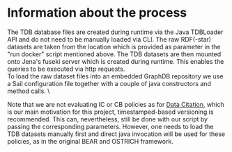 # Information about the process
The TDB database files are created during runtime via the Java TDBLoader API and do not need to be manually loaded via CLI. 
The raw RDF(-star) datasets are taken from the location which is provided as parameter in the "run docker" script mentioned above. The TDB datasets are then mounted onto Jena's fuseki server which is created during runtime. This enables the queries to be executed via http requests. \
To load the raw dataset files into an embedded GraphDB repository we use a Sail configuration file together with a couple of java constructors and method calls. \

Note that we are not evaluating IC or CB policies as for [Data Citation](https://rd-alliance.org/system/files/documents/RDA-DC-Recommendations_151020.pdf), which is our main motivation for this project, timestamped-based versioning is recommended. This can, nevertheless, still be done with our script by passing the corresponding parameters. However, one needs to load the TDB datasets manually first and direct java invocation will be used for these policies, as in the original BEAR and OSTRICH framework.

